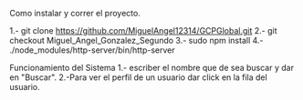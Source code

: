 Como instalar y correr el proyecto.

1.- git clone https://github.com/MiguelAngel12314/GCPGlobal.git
2.- git checkout Miguel_Angel_Gonzalez_Segundo
3.- sudo npm install
4.- ./node_modules/http-server/bin/http-server

Funcionamiento del Sistema
1.- escriber el nombre que de sea buscar y dar en "Buscar".
2.-Para ver el perfil de un usuario dar click en la fila del usuario.